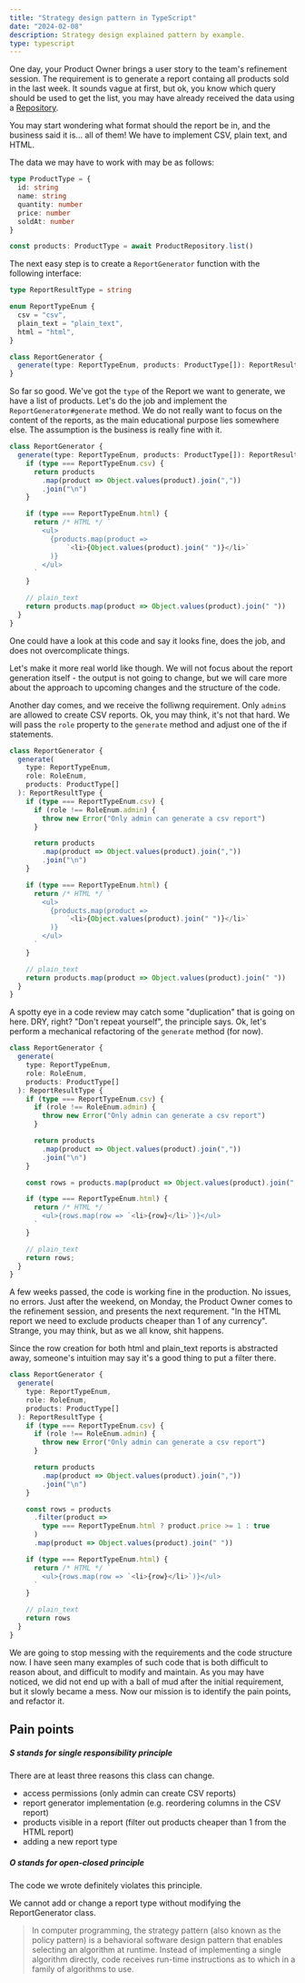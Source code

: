 ```yaml
---
title: "Strategy design pattern in TypeScript"
date: "2024-02-08"
description: Strategy design explained pattern by example.
type: typescript
---
```


One day, your Product Owner brings a user story to the team's refinement session.
The requirement is to generate a report containg all products sold in the last week.
It sounds vague at first, but ok, you know which query should be used to get the list, you may have already received the data using a [Repository](https://learn.microsoft.com/en-us/dotnet/architecture/microservices/microservice-ddd-cqrs-patterns/infrastructure-persistence-layer-design#the-repository-pattern).

You may start wondering what format should the report be in, and the business said it is... all of them!
We have to implement CSV, plain text, and HTML.

The data we may have to work with may be as follows:

```typescript
type ProductType = {
  id: string
  name: string
  quantity: number
  price: number
  soldAt: number
}

const products: ProductType = await ProductRepository.list()
```

The next easy step is to create a `ReportGenerator` function with the following interface:

```typescript
type ReportResultType = string

enum ReportTypeEnum {
  csv = "csv",
  plain_text = "plain_text",
  html = "html",
}

class ReportGenerator {
  generate(type: ReportTypeEnum, products: ProductType[]): ReportResultType {}
}
```

So far so good. We've got the `type` of the Report we want to generate, we have a list of products. Let's do the job and implement the `ReportGenerator#generate` method. We do not really want to focus on the content of the reports, as the main educational purpose lies somewhere else. The assumption is the business is really fine with it.

```typescript
class ReportGenerator {
  generate(type: ReportTypeEnum, products: ProductType[]): ReportResultType {
    if (type === ReportTypeEnum.csv) {
      return products
        .map(product => Object.values(product).join(","))
        .join("\n")
    }

    if (type === ReportTypeEnum.html) {
      return /* HTML */ `
        <ul>
          {products.map(product =>
              `<li>{Object.values(product).join(" ")}</li>`
          )}
        </ul>
      `
    }

    // plain_text
    return products.map(product => Object.values(product).join(" "))
  }
}
```

One could have a look at this code and say it looks fine, does the job, and does not overcomplicate things.

Let's make it more real world like though. We will not focus about the report generation itself - the output is not going to change, but we will care more about the approach to upcoming changes and the structure of the code.

Another day comes, and we receive the folliwng requirement. Only `admin`s are allowed to create CSV reports. Ok, you may think, it's not that hard. We will pass the `role` property to the `generate` method and adjust one of the if statements.

```typescript
class ReportGenerator {
  generate(
    type: ReportTypeEnum,
    role: RoleEnum,
    products: ProductType[]
  ): ReportResultType {
    if (type === ReportTypeEnum.csv) {
      if (role !== RoleEnum.admin) {
        throw new Error("Only admin can generate a csv report")
      }

      return products
        .map(product => Object.values(product).join(","))
        .join("\n")
    }

    if (type === ReportTypeEnum.html) {
      return /* HTML */ `
        <ul>
          {products.map(product =>
              `<li>{Object.values(product).join(" ")}</li>`
          )}
        </ul>
      `
    }

    // plain_text
    return products.map(product => Object.values(product).join(" "))
  }
}
```

A spotty eye in a code review may catch some "duplication" that is going on here. DRY, right? "Don't repeat yourself", the principle says. Ok, let's perform a mechanical refactoring of the `generate` method (for now).

```typescript
class ReportGenerator {
  generate(
    type: ReportTypeEnum,
    role: RoleEnum,
    products: ProductType[]
  ): ReportResultType {
    if (type === ReportTypeEnum.csv) {
      if (role !== RoleEnum.admin) {
        throw new Error("Only admin can generate a csv report")
      }

      return products
        .map(product => Object.values(product).join(","))
        .join("\n")
    }

    const rows = products.map(product => Object.values(product).join(" "))

    if (type === ReportTypeEnum.html) {
      return /* HTML */ `
        <ul>{rows.map(row => `<li>{row}</li>`)}</ul>
      `
    }

    // plain_text
    return rows;
  }
}
```

A few weeks passed, the code is working fine in the production. No issues, no errors. Just after the weekend, on Monday, the Product Owner comes to the refinement session, and presents the next requrement. "In the HTML report we need to exclude products cheaper than 1 of any currency". Strange, you may think, but as we all know, shit happens.

Since the row creation for both html and plain_text reports is abstracted away, someone's intuition may say it's a good thing to put a filter there.

```typescript
class ReportGenerator {
  generate(
    type: ReportTypeEnum,
    role: RoleEnum,
    products: ProductType[]
  ): ReportResultType {
    if (type === ReportTypeEnum.csv) {
      if (role !== RoleEnum.admin) {
        throw new Error("Only admin can generate a csv report")
      }

      return products
        .map(product => Object.values(product).join(","))
        .join("\n")
    }

    const rows = products
      .filter(product =>
        type === ReportTypeEnum.html ? product.price >= 1 : true
      )
      .map(product => Object.values(product).join(" "))

    if (type === ReportTypeEnum.html) {
      return /* HTML */ `
        <ul>{rows.map(row => `<li>{row}</li>`)}</ul>
      `
    }

    // plain_text
    return rows
  }
}
```

We are going to stop messing with the requirements and the code structure now. I have seen many examples of such code that is both difficult to reason about, and difficult to modify and maintain.
As you may have noticed, we did not end up with a ball of mud after the initial requirement, but it slowly became a mess. Now our mission is to identify the pain points, and refactor it.

## Pain points

##### S stands for single responsibility principle

There are at least three reasons this class can change.

- access permissions (only admin can create CSV reports)
- report generator implementation (e.g. reordering columns in the CSV report)
- products visible in a report (filter out products cheaper than 1 from the HTML report)
- adding a new report type

##### O stands for open-closed principle

The code we wrote definitely violates this principle.

We cannot add or change a report type without modifying the ReportGenerator class.

> In computer programming, the strategy pattern (also known as the policy pattern) is a behavioral software design pattern that enables selecting an algorithm at runtime. Instead of implementing a single algorithm directly, code receives run-time instructions as to which in a family of algorithms to use.
